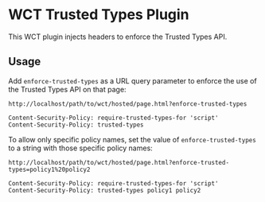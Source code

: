 # WCT Trusted Types Plugin

This WCT plugin injects headers to enforce the Trusted Types API.

## Usage

Add `enforce-trusted-types` as a URL query parameter to enforce the use of the
Trusted Types API on that page:

```
http://localhost/path/to/wct/hosted/page.html?enforce-trusted-types
```

```
Content-Security-Policy: require-trusted-types-for 'script'
Content-Security-Policy: trusted-types
```

To allow only specific policy names, set the value of `enforce-trusted-types` to
a string with those specific policy names:

```
http://localhost/path/to/wct/hosted/page.html?enforce-trusted-types=policy1%20policy2
```

```
Content-Security-Policy: require-trusted-types-for 'script'
Content-Security-Policy: trusted-types policy1 policy2
```
